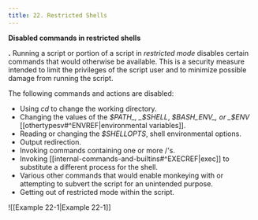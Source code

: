```yaml
---
title: 22. Restricted Shells
---
```



**Disabled commands in restricted shells**

**.** Running a script or portion of a script in _restricted mode_ disables certain commands that would otherwise be available. This is a security measure intended to limit the privileges of the script user and to minimize possible damage from running the script.

The following commands and actions are disabled:

- Using _cd_ to change the working directory.
- Changing the values of the _$PATH_, _$SHELL_, _$BASH_ENV_, or _$ENV_ [[othertypesv#^ENVREF|environmental variables]].
- Reading or changing the _$SHELLOPTS_, shell environmental options.
- Output redirection.
- Invoking commands containing one or more /'s.
- Invoking [[internal-commands-and-builtins#^EXECREF|exec]] to substitute a different process for the shell.
- Various other commands that would enable monkeying with or attempting to subvert the script for an unintended purpose.
- Getting out of restricted mode within the script.

![[Example 22-1|Example 22-1]]
